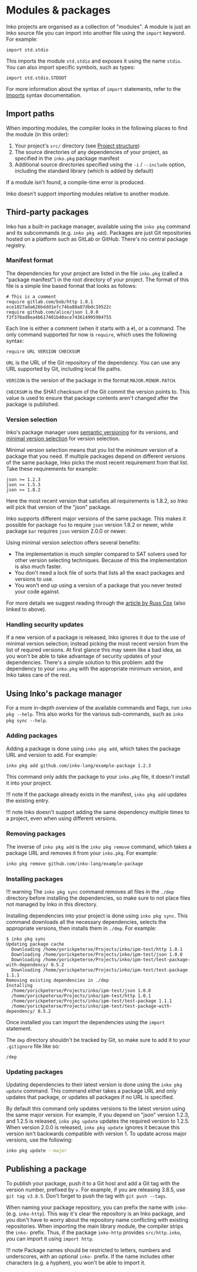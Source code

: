 # Modules & packages

Inko projects are organised as a collection of "modules". A module is just an
Inko source file you can import into another file using the `import` keyword.
For example:

```inko
import std.stdio
```

This imports the module `std.stdio` and exposes it using the name `stdio`. You
can also import specific symbols, such as types:

```inko
import std.stdio.STDOUT
```

For more information about the syntax of `import` statements, refer to the
[Imports](../guides/syntax.md#imports) syntax documentation.

## Import paths

When importing modules, the compiler looks in the following places to find the
module (in this order):

1. Your project's `src/` directory (see
   [Project structure](../guides/structure.md))
1. The source directories of any dependencies of your project, as specified in
   the `inko.pkg` package manifest
1. Additional source directories specified using the `-i` / `--include` option,
   including the standard library (which is added by default)

If a module isn't found, a compile-time error is produced.

Inko doesn't support importing modules relative to another module.

## Third-party packages

Inko has a built-in package manager, available using the `inko pkg` command and
its subcommands (e.g. `inko pkg add`). Packages are just Git repositories hosted
on a platform such as GitLab or GitHub. There's no central package registry.

### Manifest format

The dependencies for your project are listed in the file `inko.pkg` (called a
"package manifest") in the root directory of your project. The format of this
file is a simple line based format that looks as follows:

```
# This is a comment
require gitlab.com/bob/http 1.0.1 ece1027ada626bddd1efc74ba88a87dbdc19522c
require github.com/alice/json 1.0.0 f3f378ad8ea4b617401b40ace743614995904755
```

Each line is either a comment (when it starts with a `#`), or a command. The
only command supported for now is `require`, which uses the following syntax:

```
require URL VERSION CHECKSUM
```

`URL` is the URL of the Git repository of the dependency. You can use any URL
supported by Git, including local file paths.

`VERSION` is the version of the package in the format `MAJOR.MINOR.PATCH`.

`CHECKSUM` is the SHA1 checksum of the Git commit the version points to. This
value is used to ensure that package contents aren't changed after the package
is published.

### Version selection

Inko's package manager uses [semantic versioning](https://semver.org/) for its
versions, and [minimal version selection](https://research.swtch.com/vgo-mvs)
for version selection.

Minimal version selection means that you list the _minimum_ version of a package
that you need. If multiple packages depend on different versions of the same
package, Inko picks the most recent requirement from that list. Take these
requirements for example:

```
json >= 1.2.3
json >= 1.5.3
json >= 1.8.2
```

Here the most recent version that satisfies all requirements is 1.8.2, so Inko
will pick that version of the "json" package.

Inko supports different major versions of the same package. This makes it
possible for package `foo` to require `json` version 1.8.2 or newer, while
package `bar` requires `json` version 2.0.0 or newer.

Using minimal version selection offers several benefits:

- The implementation is much simpler compared to SAT solvers used for other
  version selecting techniques. Because of this the implementation is also much
  faster.
- You don't need a lock file of sorts that lists all the exact packages and
  versions to use.
- You won't end up using a version of a package that you never tested your code
  against.

For more details we suggest reading through the [article by Russ
Cox](https://research.swtch.com/vgo-mvs) (also linked to above).

### Handling security updates

If a new version of a package is released, Inko ignores it due to the use of
minimal version selection; instead picking the most recent version from the list
of required versions. At first glance this may seem like a bad idea, as you
won't be able to take advantage of security updates of your dependencies.
There's a simple solution to this problem: add the dependency to your `inko.pkg`
with the appropriate minimum version, and Inko takes care of the rest.

## Using Inko's package manager

For a more in-depth overview of the available commands and flags, run `inko pkg
--help`. This also works for the various sub-commands, such as `inko pkg sync
--help`.

### Adding packages

Adding a package is done using `inko pkg add`, which takes the package URL and
version to add. For example:

```bash
inko pkg add github.com/inko-lang/example-package 1.2.3
```

This command only adds the package to your `inko.pkg` file, it doesn't install
it into your project.

!!! note
    If the package already exists in the manifest, `inko pkg add` updates the
    existing entry.

!!! note
    Inko doesn't support adding the same dependency multiple times to a project,
    even when using different versions.

### Removing packages

The inverse of `inko pkg add` is the `inko pkg remove` command, which takes a
package URL and removes it from your `inko.pkg`. For example:

```bash
inko pkg remove github.com/inko-lang/example-package
```

### Installing packages

!!! warning
    The `inko pkg sync` command removes all files in the `./dep` directory
    before installing the dependencies, so make sure to not place files not
    managed by Inko in this directory.

Installing dependencies into your project is done using `inko pkg sync`. This
command downloads all the necessary dependencies, selects the appropriate
versions, then installs them in `./dep`. For example:

```
$ inko pkg sync
Updating package cache
  Downloading /home/yorickpeterse/Projects/inko/ipm-test/http 1.0.1
  Downloading /home/yorickpeterse/Projects/inko/ipm-test/json 1.0.0
  Downloading /home/yorickpeterse/Projects/inko/ipm-test/test-package-with-dependency/ 0.5.2
  Downloading /home/yorickpeterse/Projects/inko/ipm-test/test-package 1.1.1
Removing existing dependencies in ./dep
Installing
  /home/yorickpeterse/Projects/inko/ipm-test/json 1.0.0
  /home/yorickpeterse/Projects/inko/ipm-test/http 1.0.1
  /home/yorickpeterse/Projects/inko/ipm-test/test-package 1.1.1
  /home/yorickpeterse/Projects/inko/ipm-test/test-package-with-dependency/ 0.5.2
```

Once installed you can import the dependencies using the `import` statement.

The `dep` directory shouldn't be tracked by Git, so make sure to add it to your
`.gitignore` file like so:

```
/dep
```

### Updating packages

Updating dependencies to their latest version is done using the `inko pkg
update` command. This command either takes a package URL and only updates that
package, or updates all packages if no URL is specified.

By default this command only updates versions to the latest version using the
same major version. For example, if you depend on "json" version 1.2.3, and
1.2.5 is released, `inko pkg update` updates the required version to 1.2.5. When
version 2.0.0 is released, `inko pkg update` ignores it because this version
isn't backwards compatible with version 1. To update across major versions, use
the following:

```bash
inko pkg update --major
```

## Publishing a package

To publish your package, push it to a Git host and add a Git tag with the
version number, prefixed by `v`. For example, if you are releasing 3.8.5, use
`git tag v3.8.5`. Don't forget to push the tag with `git push --tags`.

When naming your package repository, you can prefix the name with `inko-` (e.g.
`inko-http`). This way it's clear the repository is an Inko package, and you
don't have to worry about the repository name conflicting with existing
repositories. When importing the main library module, the compiler strips the
`inko-` prefix. Thus, if the package `inko-http` provides `src/http.inko`, you
can import it using `import http`.

!!! note
    Package names should be restricted to letters, numbers and underscores, with
    an optional `inko-` prefix. If the name includes other characters (e.g. a
    hyphen), you won't be able to import it.
